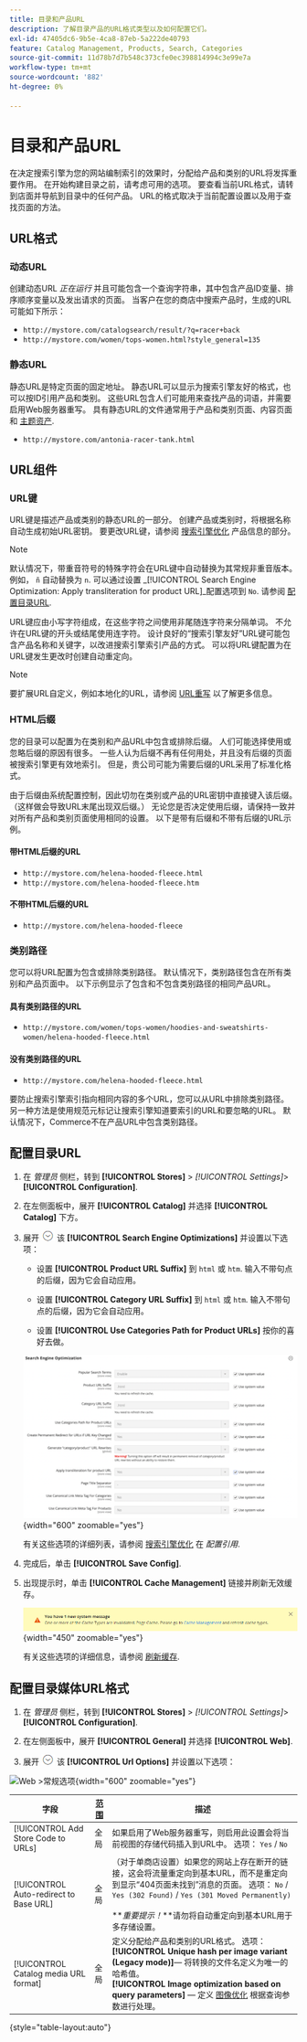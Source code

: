 ```yaml
---
title: 目录和产品URL
description: 了解目录产品的URL格式类型以及如何配置它们。
exl-id: 47405dc6-9b5e-4ca8-87eb-5a222de40793
feature: Catalog Management, Products, Search, Categories
source-git-commit: 11d78b7d7b548c373cfe0ec398814994c3e99e7a
workflow-type: tm+mt
source-wordcount: '882'
ht-degree: 0%

---
```


# 目录和产品URL

在决定搜索引擎为您的网站编制索引的效果时，分配给产品和类别的URL将发挥重要作用。 在开始构建目录之前，请考虑可用的选项。 要查看当前URL格式，请转到店面并导航到目录中的任何产品。 URL的格式取决于当前配置设置以及用于查找页面的方法。

## URL格式

### 动态URL

创建动态URL _正在运行_ 并且可能包含一个查询字符串，其中包含产品ID变量、排序顺序变量以及发出请求的页面。 当客户在您的商店中搜索产品时，生成的URL可能如下所示：

- `http://mystore.com/catalogsearch/result/?q=racer+back`
- `http://mystore.com/women/tops-women.html?style_general=135`

### 静态URL

静态URL是特定页面的固定地址。 静态URL可以显示为搜索引擎友好的格式，也可以按ID引用产品和类别。 这些URL包含人们可能用来查找产品的词语，并需要启用Web服务器重写。 具有静态URL的文件通常用于产品和类别页面、内容页面和 [主题资产](../content-design/theme-assets.md).

- `http://mystore.com/antonia-racer-tank.html`

## URL组件

### URL键

URL键是描述产品或类别的静态URL的一部分。 创建产品或类别时，将根据名称自动生成初始URL密钥。 要更改URL键，请参阅 [搜索引擎优化](product-search-engine-optimization.md) 产品信息的部分。

>[!NOTE]
>
>默认情况下，带重音符号的特殊字符会在URL键中自动替换为其常规非重音版本。 例如， `ñ` 自动替换为 `n`. 可以通过设置 _[!UICONTROL Search Engine Optimization: Apply transliteration for product URL]_配置选项到 `No`. 请参阅 [配置目录URL](#configure-catalog-urls).

URL键应由小写字符组成，在这些字符之间使用非尾随连字符来分隔单词。 不允许在URL键的开头或结尾使用连字符。 设计良好的“搜索引擎友好”URL键可能包含产品名称和关键字，以改进搜索引擎索引产品的方式。 可以将URL键配置为在URL键发生更改时创建自动重定向。

>[!NOTE]
>
>要扩展URL自定义，例如本地化的URL，请参阅 [URL重写](../merchandising-promotions/url-rewrite.md) 以了解更多信息。

### HTML后缀

您的目录可以配置为在类别和产品URL中包含或排除后缀。 人们可能选择使用或忽略后缀的原因有很多。 一些人认为后缀不再有任何用处，并且没有后缀的页面被搜索引擎更有效地索引。 但是，贵公司可能为需要后缀的URL采用了标准化格式。

由于后缀由系统配置控制，因此切勿在类别或产品的URL密钥中直接键入该后缀。 （这样做会导致URL末尾出现双后缀。） 无论您是否决定使用后缀，请保持一致并对所有产品和类别页面使用相同的设置。 以下是带有后缀和不带有后缀的URL示例。

#### 带HTML后缀的URL

- `http://mystore.com/helena-hooded-fleece.html`
- `http://mystore.com/helena-hooded-fleece.htm`

#### 不带HTML后缀的URL

- `http://mystore.com/helena-hooded-fleece`

### 类别路径

您可以将URL配置为包含或排除类别路径。 默认情况下，类别路径包含在所有类别和产品页面中。 以下示例显示了包含和不包含类别路径的相同产品URL。

#### 具有类别路径的URL

- `http://mystore.com/women/tops-women/hoodies-and-sweatshirts-women/helena-hooded-fleece.html`

#### 没有类别路径的URL

- `http://mystore.com/helena-hooded-fleece.html`

要防止搜索引擎索引指向相同内容的多个URL，您可以从URL中排除类别路径。 另一种方法是使用规范元标记让搜索引擎知道要索引的URL和要忽略的URL。 默认情况下，Commerce不在产品URL中包含类别路径。

## 配置目录URL

1. 在 _管理员_ 侧栏，转到 **[!UICONTROL Stores]** > _[!UICONTROL Settings]_>**[!UICONTROL Configuration]**.

1. 在左侧面板中，展开 **[!UICONTROL Catalog]** 并选择 **[!UICONTROL Catalog]** 下方。

1. 展开 ![扩展选择器](../assets/icon-display-expand.png) 该 **[!UICONTROL Search Engine Optimizations]** 并设置以下选项：

   - 设置 **[!UICONTROL Product URL Suffix]** 到 `html` 或 `htm`. 输入不带句点的后缀，因为它会自动应用。

   - 设置 **[!UICONTROL Category URL Suffix]** 到 `html` 或 `htm`. 输入不带句点的后缀，因为它会自动应用。

   - 设置 **[!UICONTROL Use Categories Path for Product URLs]** 按你的喜好去做。

   ![搜索引擎优化](../configuration-reference/catalog/assets/catalog-search-engine-optimization.png){width="600" zoomable="yes"}

   有关这些选项的详细列表，请参阅 [搜索引擎优化](../configuration-reference/catalog/catalog.md#search-engine-optimization) 在 _配置引用_.

1. 完成后，单击 **[!UICONTROL Save Config]**.

1. 出现提示时，单击 **[!UICONTROL Cache Management]** 链接并刷新无效缓存。

   ![刷新缓存](./assets/msg-cache-management.png){width="450" zoomable="yes"}

   有关这些选项的详细信息，请参阅 [刷新缓存](../systems/cache-management.md#refresh-specific-caches).

## 配置目录媒体URL格式

1. 在 _管理员_ 侧栏，转到 **[!UICONTROL Stores]** > _[!UICONTROL Settings]_>**[!UICONTROL Configuration]**.

1. 在左侧面板中，展开 **[!UICONTROL General]** 并选择 **[!UICONTROL Web]**.

1. 展开 ![扩展选择器](../assets/icon-display-expand.png) 该 **[!UICONTROL Url Options]** 并设置以下选项：

![Web >常规选项](../configuration-reference/general/assets/web-url-options.png){width="600" zoomable="yes"}

| 字段 | [范围](../getting-started/websites-stores-views.md#scope-settings) | 描述 |
|--- |--- |--- |
| [!UICONTROL Add Store Code to URLs] | 全局 | 如果启用了Web服务器重写，则启用此设置会将当前视图的存储代码插入到URL中。 选项： `Yes` / `No` |
| [!UICONTROL Auto-redirect to Base URL] | 全局 | （对于单商店设置）如果您的网站上存在断开的链接，这会将流量重定向到基本URL，而不是重定向到显示“404页面未找到”消息的页面。 选项： `No` / `Yes (302 Found)` / `Yes (301 Moved Permanently)` <br /><br />**_重要提示！_**请勿将自动重定向到基本URL用于多存储设置。 |
| [!UICONTROL Catalog media URL format] | 全局 | 定义分配给产品和类别的URL格式。 选项： <br />**[!UICONTROL Unique hash per image variant (Legacy mode)]**— 将转换的文件名定义为唯一的哈希值。<br />**[!UICONTROL Image optimization based on query parameters]**  — 定义 [图像优化](../content-design/media-gallery-image-optimization.md) 根据查询参数进行处理。 |

{style="table-layout:auto"}
